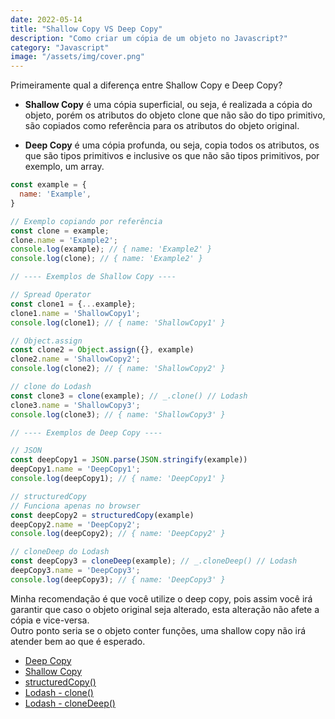```yaml
---
date: 2022-05-14
title: "Shallow Copy VS Deep Copy"
description: "Como criar um cópia de um objeto no Javascript?"
category: "Javascript"
image: "/assets/img/cover.png"
---
```


Primeiramente qual a diferença entre Shallow Copy e Deep Copy?

- **Shallow Copy** é uma cópia superficial, ou seja, é realizada a cópia do objeto, porém os atributos do objeto clone que não são do tipo primitivo, são copiados como referência para os atributos do objeto original.

- **Deep Copy** é uma cópia profunda, ou seja, copia todos os atributos, os que são tipos primitivos e inclusive os que não são tipos primitivos, por exemplo, um array.

```javascript
const example = {
  name: 'Example',
}

// Exemplo copiando por referência
const clone = example;
clone.name = 'Example2';
console.log(example); // { name: 'Example2' }
console.log(clone); // { name: 'Example2' }

// ---- Exemplos de Shallow Copy ----

// Spread Operator
const clone1 = {...example};
clone1.name = 'ShallowCopy1';
console.log(clone1); // { name: 'ShallowCopy1' }

// Object.assign
const clone2 = Object.assign({}, example)
clone2.name = 'ShallowCopy2';
console.log(clone2); // { name: 'ShallowCopy2' }

// clone do Lodash
const clone3 = clone(example); // _.clone() // Lodash
clone3.name = 'ShallowCopy3';
console.log(clone3); // { name: 'ShallowCopy3' }

// ---- Exemplos de Deep Copy ----

// JSON
const deepCopy1 = JSON.parse(JSON.stringify(example))
deepCopy1.name = 'DeepCopy1';
console.log(deepCopy1); // { name: 'DeepCopy1' }

// structuredCopy
// Funciona apenas no browser
const deepCopy2 = structuredCopy(example)
deepCopy2.name = 'DeepCopy2';
console.log(deepCopy2); // { name: 'DeepCopy2' }

// cloneDeep do Lodash
const deepCopy3 = cloneDeep(example); // _.cloneDeep() // Lodash
deepCopy3.name = 'DeepCopy3';
console.log(deepCopy3); // { name: 'DeepCopy3' }
```

Minha recomendação é que você utilize o deep copy, pois assim você irá garantir que caso o objeto original seja alterado, esta alteração não afete a cópia e vice-versa.<br/>
Outro ponto seria se o objeto conter funções, uma shallow copy não irá atender bem ao que é esperado.

- <a href="https://developer.mozilla.org/en-US/docs/Glossary/Deep_copy" target="_blank" rel="noopener noreferrer">Deep Copy</a>
- <a href="https://developer.mozilla.org/en-US/docs/Glossary/Shallow_copy" target="_blank" rel="noopener noreferrer">Shallow Copy</a>
- <a href="https://developer.mozilla.org/en-US/docs/Web/API/structuredCopy" target="_blank" rel="noopener noreferrer">structuredCopy()</a>
- <a href="https://lodash.com/docs/4.17.15#clone" target="_blank" rel="noopener noreferrer">Lodash - clone()</a>
- <a href="https://lodash.com/docs/4.17.15#cloneDeep" target="_blank" rel="noopener noreferrer">Lodash - cloneDeep()</a>